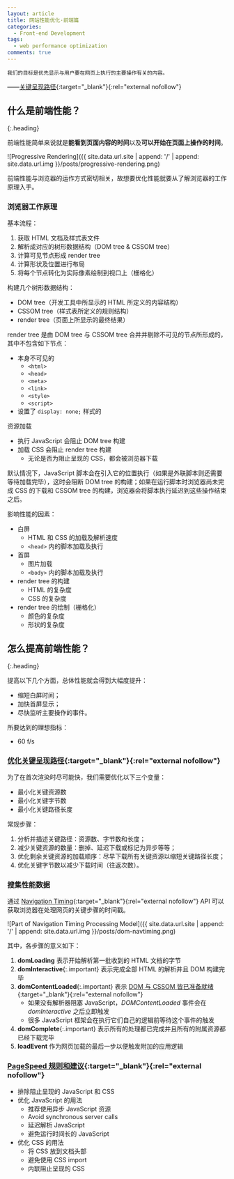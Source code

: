 ```yaml
---
layout: article
title: 网站性能优化·前端篇
categories:
  - Front-end Development
tags:
  - web performance optimization
comments: true
---
```


    我们的目标是优先显示与用户要在网页上执行的主要操作有关的内容。

——[关键呈现路径](https://developers.google.com/web/fundamentals/performance/critical-rendering-path/){:target="_blank"}{:rel="external nofollow"}

## 什么是前端性能？
{:.heading}

前端性能简单来说就是**能看到页面内容的时间**以及**可以开始在页面上操作的时间**。

![Progressive Rendering]({{ site.data.url.site | append: '/' | append: site.data.url.img }}/posts/progressive-rendering.png)

前端性能与浏览器的运作方式密切相关，故想要优化性能就要从了解浏览器的工作原理入手。

### 浏览器工作原理

基本流程：

1. 获取 HTML 文档及样式表文件
2. 解析成对应的树形数据结构（DOM tree & CSSOM tree）
3. 计算可见节点形成 render tree
4. 计算形状及位置进行布局
5. 将每个节点转化为实际像素绘制到视口上（栅格化）

构建几个树形数据结构：

- DOM tree（开发工具中所显示的 HTML 所定义的内容结构）
- CSSOM tree（样式表所定义的规则结构）
- render tree（页面上所显示的最终结果）

render tree 是由 DOM tree 与 CSSOM tree 合并并剔除不可见的节点所形成的，其中不包含如下节点：

- 本身不可见的
    - `<html>`
    - `<head>`
    - `<meta>`
    - `<link>`
    - `<style>`
    - `<script>`
- 设置了 `display: none;` 样式的

资源加载

- 执行 JavaScript 会阻止 DOM tree 构建
- 加载 CSS 会阻止 render tree 构建
    - 无论是否为阻止呈现的 CSS，都会被浏览器下载

默认情况下，JavaScript 脚本会在引入它的位置执行（如果是外联脚本则还需要等待加载完毕），这时会阻断 DOM tree 的构建；如果在运行脚本时浏览器尚未完成 CSS 的下载和 CSSOM tree 的构建，浏览器会将脚本执行延迟到这些操作结束之后。

影响性能的因素：

- 白屏
    - HTML 和 CSS 的加载及解析速度
    - `<head>` 内的脚本加载及执行
- 首屏
    - 图片加载
    - `<body>` 内的脚本加载及执行
- render tree 的构建
    - HTML 的复杂度
    - CSS 的复杂度
- render tree 的绘制（栅格化）
    - 颜色的复杂度
    - 形状的复杂度

## 怎么提高前端性能？
{:.heading}

提高以下几个方面，总体性能就会得到大幅度提升：

- 缩短白屏时间；
- 加快首屏显示；
- 尽快监听主要操作的事件。

所要达到的理想指标：

- 60 f/s

### [优化关键呈现路径](https://developers.google.com/web/fundamentals/performance/critical-rendering-path/optimizing-critical-rendering-path){:target="_blank"}{:rel="external nofollow"}

为了在首次渲染时尽可能快，我们需要优化以下三个变量：

- 最小化关键资源数
- 最小化关键字节数
- 最小化关键路径长度

常规步骤：

1. 分析并描述关键路径：资源数、字节数和长度；
2. 减少关键资源的数量：删掉、延迟下载或标记为异步等等；
3. 优化剩余关键资源的加载顺序：尽早下载所有关键资源以缩短关键路径长度；
4. 优化关键字节数以减少下载时间（往返次数）。

### 搜集性能数据

通过 [Navigation Timing](http://www.w3.org/TR/navigation-timing-2/#processing-model){:target="_blank"}{:rel="external nofollow"} API 可以获取浏览器在处理网页的关键步骤的时间戳。

![Part of Navigation Timing Processing Model]({{ site.data.url.site | append: '/' | append: site.data.url.img }}/posts/dom-navtiming.png)

其中，各步骤的意义如下：

1. **domLoading** 表示开始解析第一批收到的 HTML 文档的字节
2. **domInteractive**{:.important} 表示完成全部 HTML 的解析并且 DOM 构建完毕
3. **domContentLoaded**{:.important} 表示 [DOM 与 CSSOM 皆已准备就绪](http://calendar.perfplanet.com/2012/deciphering-the-critical-rendering-path/){:target="_blank"}{:rel="external nofollow"}
    - 如果没有解析器阻塞 JavaScript，*DOMContentLoaded* 事件会在 *domInteractive* 之后立即触发
    - 很多 JavaScript 框架会在执行它们自己的逻辑前等待这个事件的触发
4. **domComplete**{:.important} 表示所有的处理都已完成并且所有的附属资源都已经下载完毕
5. **loadEvent** 作为网页加载的最后一步以便触发附加的应用逻辑

### [PageSpeed 规则和建议](https://developers.google.com/web/fundamentals/performance/critical-rendering-path/page-speed-rules-and-recommendations/){:target="_blank"}{:rel="external nofollow"}

- 排除阻止呈现的 JavaScript 和 CSS
- 优化 JavaScript 的用法
    - 推荐使用异步 JavaScript 资源
    - Avoid synchronous server calls
    - 延迟解析 JavaScript
    - 避免运行时间长的 JavaScript
- 优化 CSS 的用法
    - 将 CSS 放到文档头部
    - 避免使用 CSS import
    - 内联阻止呈现的 CSS
